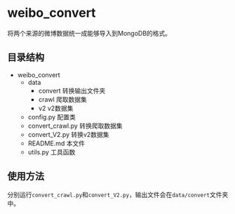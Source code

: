 # weibo_convert

将两个来源的微博数据统一成能够导入到MongoDB的格式。

## 目录结构

- weibo_convert
    - data
        - convert 转换输出文件夹
        - crawl 爬取数据集
        - v2 v2数据集
    - config.py 配置类
    - convert_crawl.py 转换爬取数据集
    - convert_V2.py 转换v2数据集
    - README.md 本文件
    - utils.py 工具函数

## 使用方法

分别运行`convert_crawl.py`和`convert_V2.py`，输出文件会在`data/convert`文件夹中。